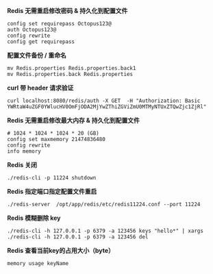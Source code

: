 **Redis 无需重启修改密码 & 持久化到配置文件**
```shell
config set requirepass Octopus123@
auth Octopus123@
config rewrite
config get requirepass
```
**配置文件备份 / 重命名**
```shell
mv Redis.properties Redis.properties.back1
mv Redis.properties.back Redis.properties
```
**curl 带 header 请求验证**
```shell
curl localhost:8080/redis/auth -X GET  -H "Authorization: Basic YWRtaW4uZGF0YWlucHV0OmFjODA2MjYwZThiZGViZmU0MTMyNTUxZTQwZjc1ZjRl"
```
**Redis 无需重启修改最大内存 & 持久化到配置文件**
```shell
# 1024 * 1024 * 1024 * 20 (GB)
config set maxmemory 21474836480
config rewrite
info memory
```
**Redis 关闭**
```shell
./redis-cli -p 11224 shutdown
```

**Redis 指定端口指定配置文件重启**
```shell
./redis-server  /opt/app/redis/etc/redis11224.conf --port 11224
```

**Redis 模糊删除 key**
```shell
./redis-cli -h 127.0.0.1 -p 6379 -a 123456 keys "hello*" | xargs ./redis-cli -h 127.0.0.1 -p 6379 -a 123456 del
```

**Redis 查看当前key的占用大小（byte）**
```shell
memory usage keyName
```

